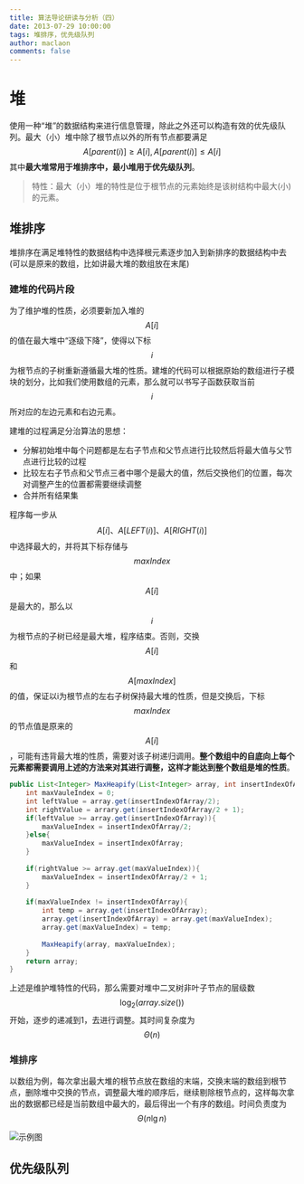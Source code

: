 ```yaml
---
title: 算法导论研读与分析（四）
date: 2013-07-29 10:00:00
tags: 堆排序，优先级队列
author: maclaon
comments: false
---
```

# 堆
使用一种“堆”的数据结构来进行信息管理，除此之外还可以构造有效的优先级队列。最大（小）堆中除了根节点以外的所有节点都要满足$$A[parent(i)]\geq A[i], A[parent(i)]\leq A[i]$$其中**最大堆常用于堆排序中，最小堆用于优先级队列**。
> 特性：最大（小）堆的特性是位于根节点的元素始终是该树结构中最大(小)的元素。

## 堆排序
堆排序在满足堆特性的数据结构中选择根元素逐步加入到新排序的数据结构中去(可以是原来的数组，比如讲最大堆的数组放在末尾)

### 建堆的代码片段
为了维护堆的性质，必须要新加入堆的$$A[i]$$的值在最大堆中“逐级下降”，使得以下标$$i$$为根节点的子树重新遵循最大堆的性质。建堆的代码可以根据原始的数组进行子模块的划分，比如我们使用数组的元素，那么就可以书写子函数获取当前$$i$$所对应的左边元素和右边元素。
<!--more-->

建堆的过程满足分治算法的思想：
+ 分解初始堆中每个问题都是左右子节点和父节点进行比较然后将最大值与父节点进行比较的过程
+ 比较左右子节点和父节点三者中哪个是最大的值，然后交换他们的位置，每次对调整产生的位置都需要继续调整
+ 合并所有结果集

程序每一步从$$A[i]、A[LEFT(i)]、A[RIGHT(i)]$$中选择最大的，并将其下标存储与$$maxIndex$$中；如果$$A[i]$$是最大的，那么以$$i$$为根节点的子树已经是最大堆，程序结束。否则，交换$$A[i]$$和$$A[maxIndex]$$的值，保证以i为根节点的左右子树保持最大堆的性质，但是交换后，下标$$maxIndex$$的节点值是原来的$$A[i]$$，可能有违背最大堆的性质，需要对该子树递归调用。**整个数组中的自底向上每个元素都需要调用上述的方法来对其进行调整，这样才能达到整个数组是堆的性质**。

``` java
public List<Integer> MaxHeapify(List<Integer> array, int insertIndexOfArray){
	int maxVauleIndex = 0;
	int leftValue = array.get(insertIndexOfArray/2);
	int rightValue = arrary.get(insertIndexOfArray/2 + 1);
	if(leftValue >= array.get(insertIndexOfArray)){
		maxValueIndex = insertIndexOfArray/2;
	}else{
		maxValueIndex = insertIndexOfArray;
	}
	
	if(rightValue >= array.get(maxValueIndex)){
		maxValueIndex = insertIndexOfArray/2 + 1;
	}
	
	if(maxValueIndex != insertIndexOfArray){
		int temp = array.get(insertIndexOfArray);
		array.get(insertIndexOfArray) = array.get(maxValueIndex);
		array.get(maxValueIndex) = temp;
		
		MaxHeapify(array, maxValueIndex);
	}
	return array;
}
```

上述是维护堆特性的代码，那么需要对堆中二叉树非叶子节点的层级数$$\log_2(array.size())$$开始，逐步的递减到1，去进行调整。其时间复杂度为$$\Theta(n)$$
### 堆排序
以数组为例，每次拿出最大堆的根节点放在数组的末端，交换末端的数组到根节点，删除堆中交换的节点，调整最大堆的顺序后，继续剔除根节点的，这样每次拿出的数据都已经是当前数组中最大的，最后得出一个有序的数组。时间负责度为$$\Theta(n\lg n)$$

![示例图](http://img.blog.csdn.net/20150606133355179)
## 优先级队列


